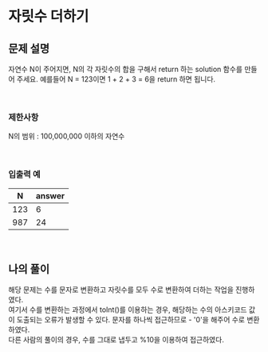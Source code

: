 # 자릿수 더하기

## 문제 설명
자연수 N이 주어지면, N의 각 자릿수의 합을 구해서 return 하는 solution 함수를 만들어 주세요.
예를들어 N = 123이면 1 + 2 + 3 = 6을 return 하면 됩니다.

<br>

### 제한사항
N의 범위 : 100,000,000 이하의 자연수

<br>

### 입출력 예
| N   | answer |
|-----|--------|
| 123 | 6      |
| 987 | 24     |

<br>

## 나의 풀이
해당 문제는 수를 문자로 변환하고 자릿수를 모두 수로 변환하여 더하는 작업을 진행하였다. <br>
여기서 수를 변환하는 과정에서 toInt()를 이용하는 경우, 해당하는 수의 아스키코드 값이 도출되는 오류가 발생할 수 있다. 문자를 하나씩 접근하므로 - '0'을 해주어 수로 변환하였다. <br>
다른 사람의 풀이의 경우, 수를 그대로 냅두고 %10을 이용하여 접근하였다.
